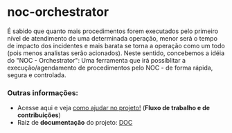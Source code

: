 # noc-orchestrator
É sabido que quanto mais procedimentos forem executados pelo primeiro nível de atendimento de uma determinada operação, menor será o tempo de impacto dos incidentes e mais barata se torna a operação como um todo (pois menos analistas serão acionados). Neste sentido, concebemos a idéia do "NOC - Orchestrator": Uma ferramenta que irá possiblitar  a execução/agendamento de procedimentos pelo NOC - de forma rápida, segura e controlada.


### Outras informações:
* Acesse aqui e veja [como ajudar no projeto!](https://github.com/INAP-LABS/noc-orchestrator/wiki/Fluxo-de-trabalho-e-de-melhorias...) (**Fluxo de trabalho e de contribuições**)
* Raiz de **documentação** do projeto: [DOC](https://github.com/INAP-LABS/noc-orchestrator/tree/master/doc)
